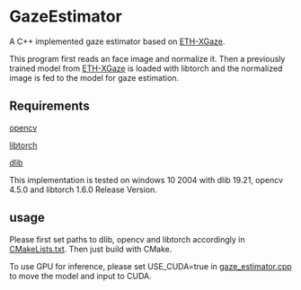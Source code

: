 # GazeEstimator
A C++ implemented gaze estimator based on [ETH-XGaze](https://github.com/xucong-zhang/ETH-XGaze).

This program first reads an face image and normalize it. Then a previously trained model from [ETH-XGaze](https://github.com/xucong-zhang/ETH-XGaze) is loaded with libtorch and the normalized image is fed to the model for gaze estimation.

 
## Requirements
[opencv](https://opencv.org/)

[libtorch](https://pytorch.org/get-started/locally/)

[dlib](http://dlib.net/)   

This implementation is tested on windows 10 2004 with dlib 19.21, opencv 4.5.0 and libtorch 1.6.0 Release Version.

## usage
Please first set paths to dlib, opencv and libtorch accordingly in [CMakeLists.txt](./CMakeLists.txt). Then just build with CMake.

To use GPU for inference, please set USE_CUDA=true in [gaze_estimator.cpp](./gaze_estimator.cpp) to move the model and input to CUDA.

